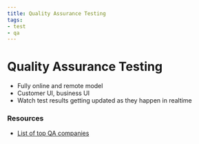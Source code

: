 ```yaml
---
title: Quality Assurance Testing
tags:
- test
- qa
---
```


# Quality Assurance Testing

<TagLinks />

<Quote text="There is no 100% bug-free software" />

* Fully online and remote model
* Customer UI, business UI
* Watch test results getting updated as they happen in realtime


### Resources

* [List of top QA companies](https://hackernoon.com/top-10-software-testing-companies-for-2020-fiff3ubf)

<Footer />
